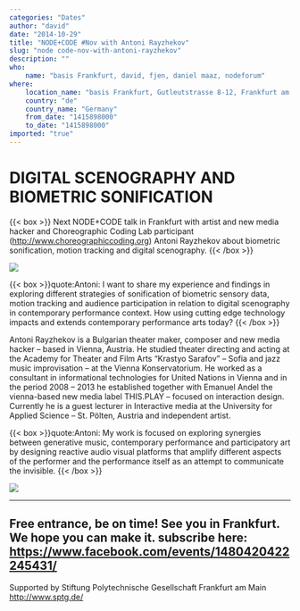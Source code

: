 ```yaml
---
categories: "Dates"
author: "david"
date: "2014-10-29"
title: "NODE+CODE #Nov with Antoni Rayzhekov"
slug: "node code-nov-with-antoni-rayzhekov"
description: ""
who: 
    name: "basis Frankfurt, david, fjen, daniel maaz, nodeforum"
where: 
    location_name: "basis Frankfurt, Gutleutstrasse 8-12, Frankfurt am Main, Germany"
    country: "de"
    country_name: "Germany"
    from_date: "1415898000"
    to_date: "1415898000"
imported: "true"
---
```



#  DIGITAL SCENOGRAPHY AND BIOMETRIC SONIFICATION
{{< box >}}
Next NODE+CODE talk in Frankfurt with artist and new media hacker and Choreographic Coding Lab  participant (http://www.choreographiccoding.org) Antoni Rayzhekov about biometric sonification, motion tracking and digital scenography.{{< /box >}}

![](Nodecode6-web-640px-426px-v2.jpg) 


{{< box >}}quote:Antoni:
I want to share my experience and findings in exploring different strategies of sonification of biometric sensory data, motion tracking and audience participation in relation to digital scenography in contemporary performance context. How using cutting edge technology impacts and extends contemporary performance arts today?{{< /box >}}

Antoni Rayzhekov is a Bulgarian theater maker, composer and new media hacker – based in Vienna, Austria. He studied theater directing and acting at the Academy for Theater and Film Arts “Krastyo Sarafov” – Sofia and jazz music improvisation – at the Vienna Konservatorium. He worked as a consultant in informational technologies for United Nations in Vienna and in the period 2008 – 2013 he established together with Emanuel Andel the vienna-based new media label THIS.PLAY – focused on interaction design. Currently he is a guest lecturer in Interactive media at the University for Applied Science – St. Pölten, Austria and independent artist.

{{< box >}}quote:Antoni:
My work is focused on exploring synergies between generative music, contemporary performance and participatory art by designing reactive audio visual platforms that amplify different aspects of the performer and the performance itself as an attempt to communicate the invisible.{{< /box >}}

![](10VE-Sequence_for_two-Work_In_Progress-ATALAIA_Artes-Antony_Raijekov-Katharina_Koeller-201408.jpg) 

---
Free entrance, be on time! See you in Frankfurt. We hope you can make it.
subscribe here:
https://www.facebook.com/events/1480420422245431/
----

Supported by
Stiftung Polytechnische Gesellschaft Frankfurt am Main
http://www.sptg.de/
